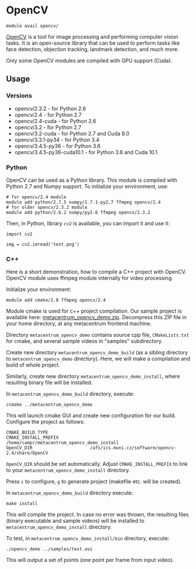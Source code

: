 # OpenCV 

    module avail opencv/

[OpenCV](https://opencv.org/) is a tool for image processing and performing computer vision tasks. It is an open-source library that can be used to perform tasks like face detection, objection tracking, landmark detection, and much more.

Only some OpenCV modules are compiled with GPU support (Cuda).

## Usage

### Versions

- opencv/2.3.2               - for Python 2.6
- opencv/2.4                 - for Python 2.7
- opencv/2.4-cuda            - for Python 2.6
- opencv/3.2                 - for Python 2.7
- opencv/3.2-cuda            - for Python 2.7 and Cuda 8.0
- opencv/3.3.1-py34          - for Python 3.4
- opencv/3.4.5-py36          - for Python 3.6
- opencv/3.4.5-py36-cuda10.1 - for Python 3.6 and Cuda 10.1

### Python

OpenCV can be used as a Python library. This module is compiled with Python 2.7 and Numpy support. To initialize your environment, use:

```
# for opencv/2.4 module
module add python/2.7.5 numpy/1.7.1-py2.7 ffmpeg opencv/2.4
# for older opencv/2.3.2 module
module add python/2.6.2 numpy/py2.6 ffmpeg opencv/2.3.2
```

Then, in Python, library `cv2` is available, you can import it and use it:

```
import cv2

img = cv2.imread('test.png')
```

### C++

Here is a short demonstration, how to compile a C++ project with OpenCV. OpenCV module uses ffmpeg module internally for video processing.

Initialize your environment:

    module add cmake/2.8 ffmpeg opencv/2.4

Module cmake is used for c++ project compilation. Our sample project is available here: [metacentrum_opencv_demo.zip](http://www.kky.zcu.cz/public/metacentrum_opencv_demo.zip). Decompress this ZIP file in your home directory, at any metacentrum frontend machine.

Directory `metacentrum_opencv_demo` contains source cpp file, `CMakeLists.txt` for cmake, and several sample videos in "samples" subdirectory.

Create new directory `metacentrum_opencv_demo_build` (as a sibling directory to `metacentrum_opencv_demo` directory). Here, we will make a compilation and build of whole project. 

Similarly, create new directory `metacentrum_opencv_demo_install`, where resulting binary file will be installed.

In `metacentrum_opencv_demo_build` directory, execute:

    ccmake ../metacentrum_opencv_demo

This will launch cmake GUI and create new configuration for our build. Configure the project as follows:

```
CMAKE_BUILD_TYPE                
CMAKE_INSTALL_PREFIX            /home/campr/metacentrum_opencv_demo_install
OpenCV_DIR                      /afs/ics.muni.cz/software/opencv-2.4/share/OpenCV
```

`OpenCV_DIR` should be set automatically. Adjust `CMAKE_INSTALL_PREFIX` to link to your `metacentrum_opencv_demo_install` directory.

Press `c` to configure, `g` to generate project (makefile etc. will be created). 

In `metacentrum_opencv_demo_build` directory execute:

    make install

This will compile the project. In case no error was thrown, the resulting files (binary executable and sample videos) will be installed to `metacentrum_opencv_demo_install` directory.

To test, in `metacentrum_opencv_demo_install/bin` directory, execute:

    ./opencv_demo ../samples/test.avi

This will output a set of points (one point per frame from input video). 

